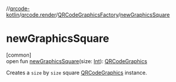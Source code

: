 //[qrcode-kotlin](../../../index.md)/[qrcode.render](../index.md)/[QRCodeGraphicsFactory](index.md)/[newGraphicsSquare](new-graphics-square.md)

# newGraphicsSquare

[common]\
open fun [newGraphicsSquare](new-graphics-square.md)(size: [Int](https://kotlinlang.org/api/latest/jvm/stdlib/kotlin/-int/index.html)): [QRCodeGraphics](../-q-r-code-graphics/index.md)

Creates a `size` by `size` square [QRCodeGraphics](../-q-r-code-graphics/index.md) instance.
